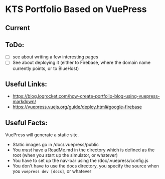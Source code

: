 # KTS Portfolio Based on VuePress

## Current 

## ToDo:

- [ ] see about writing a few interesting pages
- [ ] See about deploying it (either to Firebase, where the domain name currently points, or to BlueHost)

## Useful Links:

* https://blog.logrocket.com/how-create-portfolio-blog-using-vuepress-markdown/
* https://vuepress.vuejs.org/guide/deploy.html#google-firebase

## Useful Facts:

VuePress will generate a static site.

* Static images go in /doc/.vuepress/public
* You _must_ have a ReadMe.md in the directory which is defined as the root (when you start up the simulator, or whatever)
* You have to set up the nav-bar using the /doc/.vuepress/config.js
* You don't have to use the docs directory, you specify the source when you `vuepress dev [docs]`, or whatever
